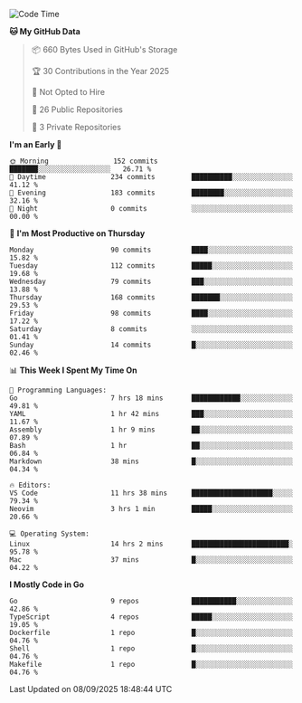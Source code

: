 <!--START_SECTION:waka-->
![Code Time](http://img.shields.io/badge/Code%20Time-1%2C464%20hrs%203%20mins-blue)

**🐱 My GitHub Data** 

> 📦 660 Bytes Used in GitHub's Storage 
 > 
> 🏆 30 Contributions in the Year 2025
 > 
> 🚫 Not Opted to Hire
 > 
> 📜 26 Public Repositories 
 > 
> 🔑 3 Private Repositories 
 > 
**I'm an Early 🐤** 

```text
🌞 Morning                152 commits         ███████░░░░░░░░░░░░░░░░░░   26.71 % 
🌆 Daytime                234 commits         ██████████░░░░░░░░░░░░░░░   41.12 % 
🌃 Evening                183 commits         ████████░░░░░░░░░░░░░░░░░   32.16 % 
🌙 Night                  0 commits           ░░░░░░░░░░░░░░░░░░░░░░░░░   00.00 % 
```
📅 **I'm Most Productive on Thursday** 

```text
Monday                   90 commits          ████░░░░░░░░░░░░░░░░░░░░░   15.82 % 
Tuesday                  112 commits         █████░░░░░░░░░░░░░░░░░░░░   19.68 % 
Wednesday                79 commits          ███░░░░░░░░░░░░░░░░░░░░░░   13.88 % 
Thursday                 168 commits         ███████░░░░░░░░░░░░░░░░░░   29.53 % 
Friday                   98 commits          ████░░░░░░░░░░░░░░░░░░░░░   17.22 % 
Saturday                 8 commits           ░░░░░░░░░░░░░░░░░░░░░░░░░   01.41 % 
Sunday                   14 commits          █░░░░░░░░░░░░░░░░░░░░░░░░   02.46 % 
```


📊 **This Week I Spent My Time On** 

```text
💬 Programming Languages: 
Go                       7 hrs 18 mins       ████████████░░░░░░░░░░░░░   49.81 % 
YAML                     1 hr 42 mins        ███░░░░░░░░░░░░░░░░░░░░░░   11.67 % 
Assembly                 1 hr 9 mins         ██░░░░░░░░░░░░░░░░░░░░░░░   07.89 % 
Bash                     1 hr                ██░░░░░░░░░░░░░░░░░░░░░░░   06.84 % 
Markdown                 38 mins             █░░░░░░░░░░░░░░░░░░░░░░░░   04.34 % 

🔥 Editors: 
VS Code                  11 hrs 38 mins      ████████████████████░░░░░   79.34 % 
Neovim                   3 hrs 1 min         █████░░░░░░░░░░░░░░░░░░░░   20.66 % 

💻 Operating System: 
Linux                    14 hrs 2 mins       ████████████████████████░   95.78 % 
Mac                      37 mins             █░░░░░░░░░░░░░░░░░░░░░░░░   04.22 % 
```

**I Mostly Code in Go** 

```text
Go                       9 repos             ███████████░░░░░░░░░░░░░░   42.86 % 
TypeScript               4 repos             █████░░░░░░░░░░░░░░░░░░░░   19.05 % 
Dockerfile               1 repo              █░░░░░░░░░░░░░░░░░░░░░░░░   04.76 % 
Shell                    1 repo              █░░░░░░░░░░░░░░░░░░░░░░░░   04.76 % 
Makefile                 1 repo              █░░░░░░░░░░░░░░░░░░░░░░░░   04.76 % 
```




 Last Updated on 08/09/2025 18:48:44 UTC
<!--END_SECTION:waka-->
